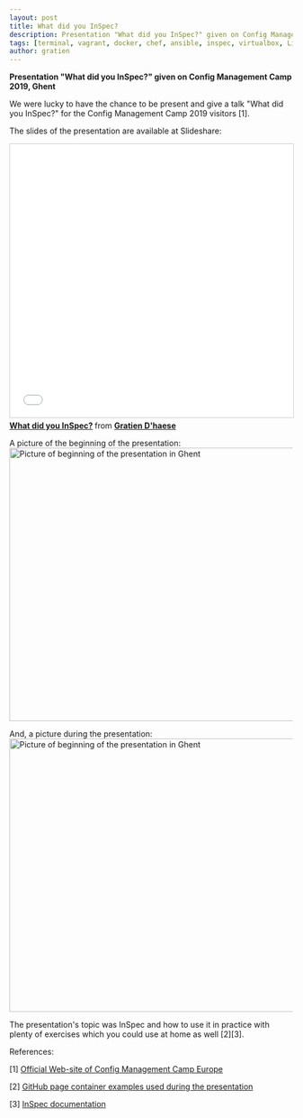 ```yaml
---
layout: post
title: What did you InSpec?
description: Presentation "What did you InSpec?" given on Config Management Camp 2019, Ghent
tags: [terminal, vagrant, docker, chef, ansible, inspec, virtualbox, Linux, testing, howto, it3 consultants]
author: gratien
---
```


<strong>Presentation "What did you InSpec?" given on Config Management Camp 2019, Ghent</strong>

We were lucky to have the chance to be present and give a talk "What did you InSpec?" for the Config Management Camp 2019 visitors [1].

The slides of the presentation are available at Slideshare:
<iframe src="//www.slideshare.net/slideshow/embed_code/key/vR5HrAAkUf0jPq" width="595" height="485" frameborder="0" marginwidth="0" marginheight="0" scrolling="no" style="border:1px solid #CCC; border-width:1px; margin-bottom:5px; max-width: 100%;" allowfullscreen> </iframe> <div style="margin-bottom:5px"> <strong> <a href="//www.slideshare.net/gratien_dhaese/what-did-you-inspec" title="What did you InSpec?" target="_blank">What did you InSpec?</a> </strong> from <strong><a href="https://www.slideshare.net/gratien_dhaese" target="_blank">Gratien D&#x27;haese</a></strong> </div>


A picture of the beginning of the presentation:
<img src="{{ site.url }}/images/voordracht-inspec-gdha-1.jpg" alt="Picture of beginning of the presentation in Ghent" width="595" height="485" frameborder="0">

And, a picture during the presentation:
<img src="{{ site.url }}/images/voordracht-inspec-gdha-2.jpg" alt="Picture of beginning of the presentation in Ghent" width="595" height="485" frameborder="0">

The presentation's topic was InSpec and how to use it in practice with plenty of exercises which you could use at home as well [2][3].




References:

[1] [Official Web-site of Config Management Camp Europe](https://cfgmgmtcamp.eu/)

[2] [GitHub page container examples used during the presentation](https://github.com/gdha/inspec-cfgmgmtcamp-ghent-2019)

[3] [InSpec documentation](https://www.inspec.io/)
